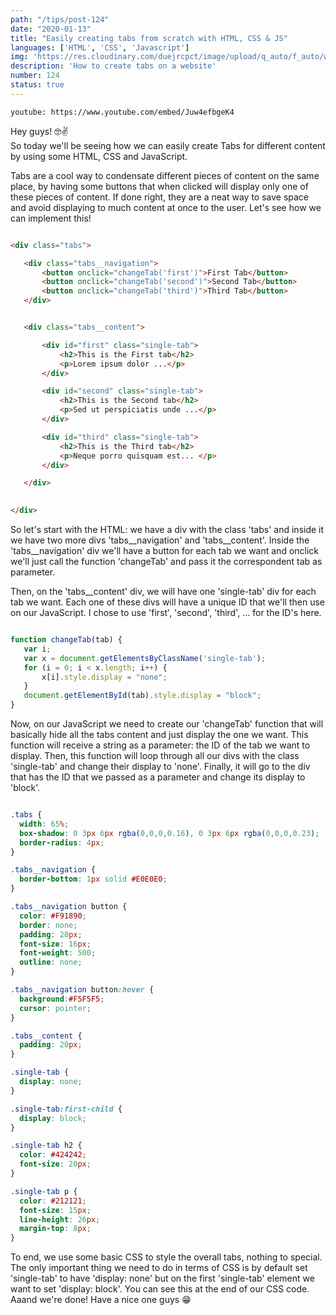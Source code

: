 ```yaml
---
path: "/tips/post-124"
date: "2020-01-13"
title: "Easily creating tabs from scratch with HTML, CSS & JS"
languages: ['HTML', 'CSS', 'Javascript']
img: 'https://res.cloudinary.com/duejrcpct/image/upload/q_auto/f_auto/w_1000/v1587590870/tips/124-1_ynlezi.png'
description: 'How to create tabs on a website'
number: 124
status: true
---
```


`youtube: https://www.youtube.com/embed/Juw4efbgeK4`

Hey guys! 🤓✌  
So today we'll be seeing how we can easily create Tabs for different content by using some HTML, CSS and JavaScript.

Tabs are a cool way to condensate different pieces of content on the same place, by having some buttons that when clicked will display only one of these pieces of content. If done right, they are a neat way to save space and avoid displaying to much content at once to the user. Let's see how we can implement this!

 ```html

<div class="tabs">

    <div class="tabs__navigation">
        <button onclick="changeTab('first')">First Tab</button>
        <button onclick="changeTab('second')">Second Tab</button>
        <button onclick="changeTab('third')">Third Tab</button>
    </div>


    <div class="tabs__content">

        <div id="first" class="single-tab">
            <h2>This is the First tab</h2>
            <p>Lorem ipsum dolor ...</p>
        </div>

        <div id="second" class="single-tab">
            <h2>This is the Second tab</h2>
            <p>Sed ut perspiciatis unde ...</p>
        </div>

        <div id="third" class="single-tab">
            <h2>This is the Third tab</h2>
            <p>Neque porro quisquam est... </p>
        </div>

    </div>
    

</div>

 ```

So let's start with the HTML: we have a div with the class 'tabs' and inside it we have two more divs 'tabs\_\_navigation' and 'tabs\_\_content'. Inside the 'tabs\_\_navigation' div we'll have a button for each tab we want and onclick we'll just call the function 'changeTab' and pass it the correspondent tab as parameter.

Then, on the 'tabs\_\_content' div, we will have one 'single-tab' div for each tab we want. Each one of these divs will have a unique ID that we'll then use on our JavaScript. I chose to use 'first', 'second', 'third', ... for the ID's here.

 ```javascript

function changeTab(tab) {
    var i;
    var x = document.getElementsByClassName('single-tab');
    for (i = 0; i < x.length; i++) {
        x[i].style.display = "none";
    }
    document.getElementById(tab).style.display = "block";
}

 ```

 Now, on our JavaScript we need to create our 'changeTab' function that will basically hide all the tabs content and just display the one we want. This function will receive a string as a parameter: the ID of the tab we want to display. Then, this function will loop through all our divs with the class 'single-tab' and change their display to 'none'. Finally, it will go to the div that has the ID that we passed as a parameter and change its display to 'block'.

  ```css

.tabs {
    width: 65%;
    box-shadow: 0 3px 6px rgba(0,0,0,0.16), 0 3px 6px rgba(0,0,0,0.23);
    border-radius: 4px;
}

.tabs__navigation {
    border-bottom: 1px solid #E0E0E0;
}

.tabs__navigation button {
    color: #F91890;
    border: none;
    padding: 20px;
    font-size: 16px;
    font-weight: 500;
    outline: none;
}

.tabs__navigation button:hover {
    background:#F5F5F5;
    cursor: pointer;
}

.tabs__content { 
    padding: 20px;
}

.single-tab {
    display: none;
}

.single-tab:first-child {
    display: block;
}

.single-tab h2 {
    color: #424242;
    font-size: 20px;
}

.single-tab p {
    color: #212121;
    font-size: 15px;
    line-height: 26px;
    margin-top: 8px;
}
 ```

To end, we use some basic CSS to style the overall tabs, nothing to special. The only important thing we need to do in terms of CSS is by default set 'single-tab' to have 'display: none' but on the first 'single-tab' element we want to set 'display: block'. You can see this at the end of our CSS code.  
Aaand we're done! Have a nice one guys 😁